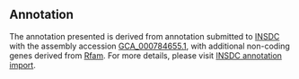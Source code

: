 

Annotation
----------

The annotation presented is derived from annotation submitted to
[INSDC](http://www.insdc.org) with the assembly accession
[GCA\_000784655.1](http://www.ebi.ac.uk/ena/data/view/GCA_000784655.1),
with additional non-coding genes derived from
[Rfam](http://rfam.xfam.org/). For more details, please visit [INSDC
annotation
import](http://ensemblgenomes.org/info/data/insdc_annotation).
